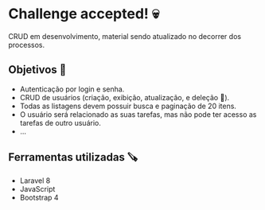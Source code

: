 <h1> Challenge accepted! 💀 </h1>

CRUD em desenvolvimento, material sendo atualizado no decorrer dos processos.

## Objetivos 🎯

<ul>
    <li> Autenticação por login e senha. <br> </li>
    <li> CRUD de usuários (criação, exibição, atualização, e deleção 🚷). <br> </li>     
    <li> Todas as listagens devem possuir busca e paginação de 20 itens. <br> </li>    
    <li> O usuário será relacionado as suas tarefas, mas não pode ter acesso as tarefas de outro usuário.<br> </li>    
    <li> ... <br> </li>    
</ul>

## Ferramentas utilizadas 🪚 

<ul>
    <li> Laravel 8 <br> </li>    
    <li> JavaScript <br> </li> 
    <li> Bootstrap 4 <br> </li>    
</ul>
